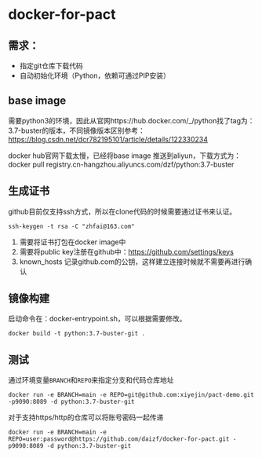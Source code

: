 # docker-for-pact
## 需求：
- 指定git仓库下载代码
- 自动初始化环境（Python，依赖可通过PIP安装）
## base image
需要python3的环境，因此从官网https://hub.docker.com/_/python找了tag为：3.7-buster的版本，不同镜像版本区别参考：https://blog.csdn.net/dcr782195101/article/details/122330234

docker hub官网下载太慢，已经将base image 推送到aliyun，下载方式为：
docker pull registry.cn-hangzhou.aliyuncs.com/dzf/python:3.7-buster

## 生成证书
github目前仅支持ssh方式，所以在clone代码的时候需要通过证书来认证。
```
ssh-keygen -t rsa -C "zhfai@163.com"
```
1. 需要将证书打包在docker image中
2. 需要将public key注册在github中：https://github.com/settings/keys
3. known_hosts 记录github.com的公钥，这样建立连接时候就不需要再进行确认

## 镜像构建
启动命令在：docker-entrypoint.sh，可以根据需要修改。
```
docker build -t python:3.7-buster-git .
```
## 测试
通过环境变量`BRANCH`和`REPO`来指定分支和代码仓库地址
```
docker run -e BRANCH=main -e REPO=git@github.com:xiyejin/pact-demo.git -p9090:8089 -d python:3.7-buster-git
```
对于支持https/http的仓库可以将账号密码一起传递
```
docker run -e BRANCH=main -e REPO=user:password@https://github.com/daizf/docker-for-pact.git -p9090:8089 -d python:3.7-buster-git
```